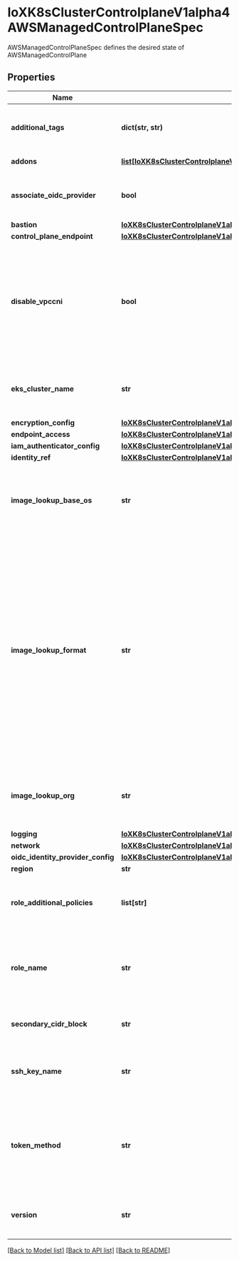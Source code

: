 # IoXK8sClusterControlplaneV1alpha4AWSManagedControlPlaneSpec

AWSManagedControlPlaneSpec defines the desired state of AWSManagedControlPlane
## Properties
Name | Type | Description | Notes
------------ | ------------- | ------------- | -------------
**additional_tags** | **dict(str, str)** | AdditionalTags is an optional set of tags to add to AWS resources managed by the AWS provider, in addition to the ones added by default. | [optional] 
**addons** | [**list[IoXK8sClusterControlplaneV1alpha3AWSManagedControlPlaneSpecAddons]**](IoXK8sClusterControlplaneV1alpha3AWSManagedControlPlaneSpecAddons.md) | Addons defines the EKS addons to enable with the EKS cluster. | [optional] 
**associate_oidc_provider** | **bool** | AssociateOIDCProvider can be enabled to automatically create an identity provider for the controller for use with IAM roles for service accounts | [optional] 
**bastion** | [**IoXK8sClusterControlplaneV1alpha3AWSManagedControlPlaneSpecBastion**](IoXK8sClusterControlplaneV1alpha3AWSManagedControlPlaneSpecBastion.md) |  | [optional] 
**control_plane_endpoint** | [**IoXK8sClusterControlplaneV1alpha3AWSManagedControlPlaneSpecControlPlaneEndpoint**](IoXK8sClusterControlplaneV1alpha3AWSManagedControlPlaneSpecControlPlaneEndpoint.md) |  | [optional] 
**disable_vpccni** | **bool** | DisableVPCCNI indcates the the Amazon VPC CNI should be disabled. With EKS clusters that the Amazon VPC CNI is automatically installed into the cluster. For clusters where you want to use an alternate CNI this option provides a way to specify that the Amazon VPC CNI should be deleted. You cannot set this to true if you are using the Amazon VPC CNI addon or if you have specified a secondary CIDR block. | [optional] 
**eks_cluster_name** | **str** | EKSClusterName allows you to specify the name of the EKS cluster in AWS. If you don&#39;t specify a name then a default name will be created based on the namespace and name of the managed control plane. | [optional] 
**encryption_config** | [**IoXK8sClusterControlplaneV1alpha3AWSManagedControlPlaneSpecEncryptionConfig**](IoXK8sClusterControlplaneV1alpha3AWSManagedControlPlaneSpecEncryptionConfig.md) |  | [optional] 
**endpoint_access** | [**IoXK8sClusterControlplaneV1alpha3AWSManagedControlPlaneSpecEndpointAccess**](IoXK8sClusterControlplaneV1alpha3AWSManagedControlPlaneSpecEndpointAccess.md) |  | [optional] 
**iam_authenticator_config** | [**IoXK8sClusterControlplaneV1alpha3AWSManagedControlPlaneSpecIamAuthenticatorConfig**](IoXK8sClusterControlplaneV1alpha3AWSManagedControlPlaneSpecIamAuthenticatorConfig.md) |  | [optional] 
**identity_ref** | [**IoXK8sClusterControlplaneV1alpha3AWSManagedControlPlaneSpecIdentityRef**](IoXK8sClusterControlplaneV1alpha3AWSManagedControlPlaneSpecIdentityRef.md) |  | [optional] 
**image_lookup_base_os** | **str** | ImageLookupBaseOS is the name of the base operating system used to look up machine images when a machine does not specify an AMI. When set, this will be used for all cluster machines unless a machine specifies a different ImageLookupBaseOS. | [optional] 
**image_lookup_format** | **str** | ImageLookupFormat is the AMI naming format to look up machine images when a machine does not specify an AMI. When set, this will be used for all cluster machines unless a machine specifies a different ImageLookupOrg. Supports substitutions for {{.BaseOS}} and {{.K8sVersion}} with the base OS and kubernetes version, respectively. The BaseOS will be the value in ImageLookupBaseOS or ubuntu (the default), and the kubernetes version as defined by the packages produced by kubernetes/release without v as a prefix: 1.13.0, 1.12.5-mybuild.1, or 1.17.3. For example, the default image format of capa-ami-{{.BaseOS}}-?{{.K8sVersion}}-* will end up searching for AMIs that match the pattern capa-ami-ubuntu-?1.18.0-* for a Machine that is targeting kubernetes v1.18.0 and the ubuntu base OS. See also: https://golang.org/pkg/text/template/ | [optional] 
**image_lookup_org** | **str** | ImageLookupOrg is the AWS Organization ID to look up machine images when a machine does not specify an AMI. When set, this will be used for all cluster machines unless a machine specifies a different ImageLookupOrg. | [optional] 
**logging** | [**IoXK8sClusterControlplaneV1alpha3AWSManagedControlPlaneSpecLogging**](IoXK8sClusterControlplaneV1alpha3AWSManagedControlPlaneSpecLogging.md) |  | [optional] 
**network** | [**IoXK8sClusterControlplaneV1alpha3AWSManagedControlPlaneSpecNetworkSpec**](IoXK8sClusterControlplaneV1alpha3AWSManagedControlPlaneSpecNetworkSpec.md) |  | [optional] 
**oidc_identity_provider_config** | [**IoXK8sClusterControlplaneV1alpha4AWSManagedControlPlaneSpecOidcIdentityProviderConfig**](IoXK8sClusterControlplaneV1alpha4AWSManagedControlPlaneSpecOidcIdentityProviderConfig.md) |  | [optional] 
**region** | **str** | The AWS Region the cluster lives in. | [optional] 
**role_additional_policies** | **list[str]** | RoleAdditionalPolicies allows you to attach additional polices to the control plane role. You must enable the EKSAllowAddRoles feature flag to incorporate these into the created role. | [optional] 
**role_name** | **str** | RoleName specifies the name of IAM role that gives EKS permission to make API calls. If the role is pre-existing we will treat it as unmanaged and not delete it on deletion. If the EKSEnableIAM feature flag is true and no name is supplied then a role is created. | [optional] 
**secondary_cidr_block** | **str** | SecondaryCidrBlock is the additional CIDR range to use for pod IPs. Must be within the 100.64.0.0/10 or 198.19.0.0/16 range. | [optional] 
**ssh_key_name** | **str** | SSHKeyName is the name of the ssh key to attach to the bastion host. Valid values are empty string (do not use SSH keys), a valid SSH key name, or omitted (use the default SSH key name) | [optional] 
**token_method** | **str** | TokenMethod is used to specify the method for obtaining a kubernetes.client token for communicating with EKS iam-authenticator - obtains a kubernetes.client token using iam-authentictor aws-cli - obtains a kubernetes.client token using the AWS CLI Defaults to iam-authenticator | [optional] 
**version** | **str** | Version defines the desired Kubernetes version. If no version number is supplied then the latest version of Kubernetes that EKS supports will be used. | [optional] 

[[Back to Model list]](../README.md#documentation-for-models) [[Back to API list]](../README.md#documentation-for-api-endpoints) [[Back to README]](../README.md)


